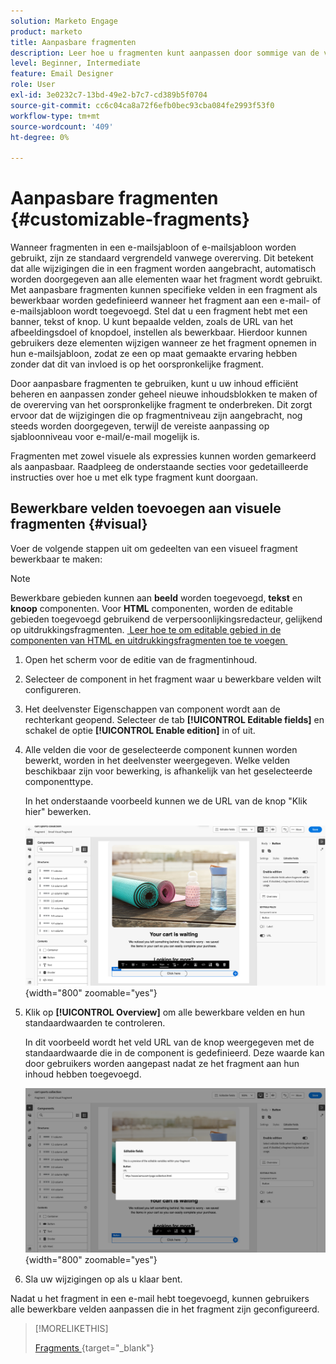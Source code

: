 ```yaml
---
solution: Marketo Engage
product: marketo
title: Aanpasbare fragmenten
description: Leer hoe u fragmenten kunt aanpassen door sommige van de velden bewerkbaar te maken.
level: Beginner, Intermediate
feature: Email Designer
role: User
exl-id: 3e0232c7-13bd-49e2-b7c7-cd389b5f0704
source-git-commit: cc6c04ca8a72f6efb0bec93cba084fe2993f53f0
workflow-type: tm+mt
source-wordcount: '409'
ht-degree: 0%

---
```


# Aanpasbare fragmenten {#customizable-fragments}

Wanneer fragmenten in een e-mailsjabloon of e-mailsjabloon worden gebruikt, zijn ze standaard vergrendeld vanwege overerving. Dit betekent dat alle wijzigingen die in een fragment worden aangebracht, automatisch worden doorgegeven aan alle elementen waar het fragment wordt gebruikt. Met aanpasbare fragmenten kunnen specifieke velden in een fragment als bewerkbaar worden gedefinieerd wanneer het fragment aan een e-mail- of e-mailsjabloon wordt toegevoegd. Stel dat u een fragment hebt met een banner, tekst of knop. U kunt bepaalde velden, zoals de URL van het afbeeldingsdoel of knopdoel, instellen als bewerkbaar. Hierdoor kunnen gebruikers deze elementen wijzigen wanneer ze het fragment opnemen in hun e-mailsjabloon, zodat ze een op maat gemaakte ervaring hebben zonder dat dit van invloed is op het oorspronkelijke fragment.

Door aanpasbare fragmenten te gebruiken, kunt u uw inhoud efficiënt beheren en aanpassen zonder geheel nieuwe inhoudsblokken te maken of de overerving van het oorspronkelijke fragment te onderbreken. Dit zorgt ervoor dat de wijzigingen die op fragmentniveau zijn aangebracht, nog steeds worden doorgegeven, terwijl de vereiste aanpassing op sjabloonniveau voor e-mail/e-mail mogelijk is.

Fragmenten met zowel visuele als expressies kunnen worden gemarkeerd als aanpasbaar. Raadpleeg de onderstaande secties voor gedetailleerde instructies over hoe u met elk type fragment kunt doorgaan.

## Bewerkbare velden toevoegen aan visuele fragmenten {#visual}

Voer de volgende stappen uit om gedeelten van een visueel fragment bewerkbaar te maken:

>[!NOTE]
>
>Bewerkbare gebieden kunnen aan **beeld** worden toegevoegd, **tekst** en **knoop** componenten. Voor **HTML** componenten, worden de editable gebieden toegevoegd gebruikend de verpersoonlijkingsredacteur, gelijkend op uitdrukkingsfragmenten. [&#x200B; Leer hoe te om editable gebied in de componenten van HTML en uitdrukkingsfragmenten toe te voegen &#x200B;](#expression)

1. Open het scherm voor de editie van de fragmentinhoud.

1. Selecteer de component in het fragment waar u bewerkbare velden wilt configureren.

1. Het deelvenster Eigenschappen van component wordt aan de rechterkant geopend. Selecteer de tab **[!UICONTROL Editable fields]** en schakel de optie **[!UICONTROL Enable edition]** in of uit.

1. Alle velden die voor de geselecteerde component kunnen worden bewerkt, worden in het deelvenster weergegeven. Welke velden beschikbaar zijn voor bewerking, is afhankelijk van het geselecteerde componenttype.

   In het onderstaande voorbeeld kunnen we de URL van de knop &quot;Klik hier&quot; bewerken.

   ![](assets/fragment-param-enable.png){width="800" zoomable="yes"}

1. Klik op **[!UICONTROL Overview]** om alle bewerkbare velden en hun standaardwaarden te controleren.

   In dit voorbeeld wordt het veld URL van de knop weergegeven met de standaardwaarde die in de component is gedefinieerd. Deze waarde kan door gebruikers worden aangepast nadat ze het fragment aan hun inhoud hebben toegevoegd.

   ![](assets/fragment-param-preview.png){width="800" zoomable="yes"}

1. Sla uw wijzigingen op als u klaar bent.

Nadat u het fragment in een e-mail hebt toegevoegd, kunnen gebruikers alle bewerkbare velden aanpassen die in het fragment zijn geconfigureerd.
<!--
## Add editable fields in HTML components and expression fragments {#expression}

To make portions of an HTML component or an expression fragment editable, you must use a specific syntax in the expression editor. This involves declaring a _variable_ with a default value that users can override after adding the fragment to their content.

For example, suppose you want to create a fragment to add to your emails, and allow users to customize a specific color used in different locations, such as frames or buttons' background colors. When creating your fragment, you need to declare a variable with a _unique ID_ (e.g., "color"), and call it at the desired locations in the fragment content where you want to apply this color. When adding the fragment to their content, users will be able to customize the color used wherever the variable is referenced.

For HTML components, only specific elements can become editable fields. Expand the section below for more information.

+++Editable elements in HTML components:

The elements below can become editable fields in an HTML component:

* A portion of text
* A full URL for link or image (doesn't work with portion of a URL)
* Entire CSS property (doesn't work with partial property)

For example, in the code below, each element highlighted in red can become a property:

![](assets/fragment-html.png){width="500" zoomable="yes"}

+++
-->
>[!MORELIKETHIS]
>
>[&#x200B; Fragments &#x200B;](/help/marketo/product-docs/email-marketing/email-designer/fragments.md){target="_blank"}
